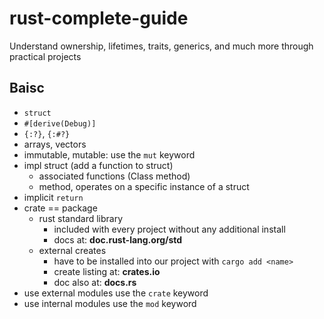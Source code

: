 # rust-complete-guide

Understand ownership, lifetimes, traits, generics, and much more through practical projects

## Baisc

- `struct`
- `#[derive(Debug)]`
- `{:?}`, `{:#?}`
- arrays, vectors
- immutable, mutable: use the `mut` keyword
- impl struct (add a function to struct)
  - associated functions (Class method)
  - method, operates on a specific instance of a struct
- implicit `return`
- crate == package
  - rust standard library
    - included with every project without any additional install
    - docs at: **doc.rust-lang.org/std**
  - external creates
    - have to be installed into our project with `cargo add <name>`
    - create listing at: **crates.io**
    - doc also at: **docs.rs**
- use external modules use the `crate` keyword
- use internal modules use the `mod` keyword
